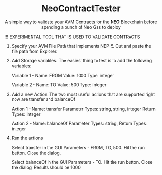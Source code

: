 <h1 align="center">NeoContractTester</h1>

<p align="center">
  A simple way to validate your AVM Contracts for the <b>NEO</b> Blockchain
  before spending a bunch of Neo Gas to deploy
</p>

!!! EXPERIMENTAL TOOL THAT IS USED TO VALIDATE CONTRACTS

1. Specify your AVM File Path that implements NEP-5.
    Cut and paste the file path from Explorer.

2. Add Storage variables. The easiest thing to test is to add the following
    variables:

    Variable 1 -
      Name: FROM
      Value: 1000
      Type: integer

    Variable 2 -
      Name: TO
      Value: 500
      Type: integer

3. Add a new Action. The two most useful actions that are supported right now
    are transfer and balanceOf

    Action 1 -
      Name: transfer
      Parameter Types: string, string, integer
      Return Types: integer

    Action 2 -
      Name: balanceOf
      Parameter Types: string,
      Return Types: integer

4. Run the actions

    Select transfer in the GUI
      Parameters - FROM, TO, 500. Hit the run button. Close the dialog.

    Select balanceOf in the GUI
      Parameters - TO. Hit the run button. Close the dialog. Results should be
      1000.  
